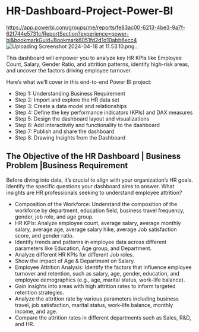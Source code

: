 # HR-Dashboard-Project-Power-BI

https://app.powerbi.com/groups/me/reports/fe83ac00-6213-4be3-9a7f-62f744e5731c/ReportSection?experience=power-bi&bookmarkGuid=Bookmark6051fd2d1d10abb6ecc4
![Uploading Screenshot 2024-04-18 at 11.53.10.png…]()

This dashboard will empower you to analyze key HR KPIs like Employee Count, Salary, Gender Ratio, and attrition patterns, identify high-risk areas, and uncover the factors driving employee turnover.

Here’s what we’ll cover in this end-to-end Power BI project:

- Step 1: Understanding Business Requirement
- Step 2: Import and explore the HR data set
- Step 3: Create a data model and relationships
- Step 4: Define the key performance indicators (KPIs) and DAX measures
- Step 5: Design the dashboard layout and visualizations
- Step 6: Add interactivity and functionality to the dashboard
- Step 7: Publish and share the dashboard
- Step 8: Drawing Insights from the Dashboard



## The Objective of the HR Dashboard | Business Problem |Business Requirement

Before diving into data, it’s crucial to align with your organization’s HR goals. Identify the specific questions your dashboard aims to answer. What insights are HR professionals seeking to understand employee attrition?

- Composition of the Workforce: Understand the composition of the workforce by department, education field, business travel frequency, gender, job role, and age group.
- HR KPIs: Analyze employee count, average salary, average monthly salary, average age, average salary hike, average Job satisfaction score, and gender ratio.
- Identify trends and patterns in employee data across different parameters like Education, Age group, and Department.
- Analyze different HR KPIs for different Job roles.
- Show the impact of Age & Department on Salary.
- Employee Attrition Analysis: Identify the factors that influence employee turnover and retention, such as salary, age, gender, education, and employee demographics (e.g., age, marital status, work-life balance).
- Gain insights into areas with high attrition rates to inform targeted retention strategies.
- Analyze the attrition rate by various parameters including business travel, job satisfaction, marital status, work-life balance, monthly income, and age.
- Compare the attrition rates in different departments such as Sales, R&D, and HR.
